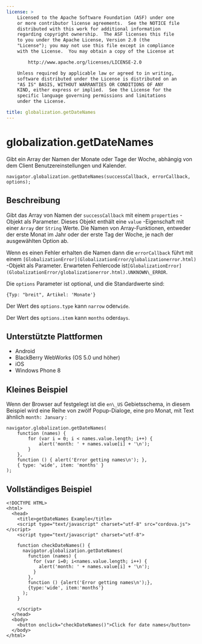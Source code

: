 ```yaml
---
license: >
    Licensed to the Apache Software Foundation (ASF) under one
    or more contributor license agreements.  See the NOTICE file
    distributed with this work for additional information
    regarding copyright ownership.  The ASF licenses this file
    to you under the Apache License, Version 2.0 (the
    "License"); you may not use this file except in compliance
    with the License.  You may obtain a copy of the License at

        http://www.apache.org/licenses/LICENSE-2.0

    Unless required by applicable law or agreed to in writing,
    software distributed under the License is distributed on an
    "AS IS" BASIS, WITHOUT WARRANTIES OR CONDITIONS OF ANY
    KIND, either express or implied.  See the License for the
    specific language governing permissions and limitations
    under the License.

title: globalization.getDateNames
---
```


# globalization.getDateNames

Gibt ein Array der Namen der Monate oder Tage der Woche, abhängig von dem Client Benutzereinstellungen und Kalender.

    navigator.globalization.getDateNames(successCallback, errorCallback, options);
    

## Beschreibung

Gibt das Array von Namen der `successCallback` mit einem `properties` -Objekt als Parameter. Dieses Objekt enthält eine `value` -Eigenschaft mit einer `Array` der `String` Werte. Die Namen von Array-Funktionen, entweder der erste Monat im Jahr oder der erste Tag der Woche, je nach der ausgewählten Option ab.

Wenn es einen Fehler erhalten die Namen dann die `errorCallback` führt mit einem `[GlobalizationError](GlobalizationError/globalizationerror.html)` -Objekt als Parameter. Erwarteten Fehlercode ist`[GlobalizationError](GlobalizationError/globalizationerror.html).UNKNOWN\_ERROR`.

Die `options` Parameter ist optional, und die Standardwerte sind:

    {Typ: "breit", Artikel: 'Monate'}
    

Der Wert des `options.type` kann `narrow` oder`wide`.

Der Wert des `options.item` kann `months` oder`days`.

## Unterstützte Plattformen

*   Android
*   BlackBerry WebWorks (OS 5.0 und höher)
*   iOS
*   Windows Phone 8

## Kleines Beispiel

Wenn der Browser auf festgelegt ist die `en\_US` Gebietsschema, in diesem Beispiel wird eine Reihe von zwölf Popup-Dialoge, eine pro Monat, mit Text ähnlich `month: January` :

    navigator.globalization.getDateNames(
        function (names) {
            for (var i = 0; i < names.value.length; i++) {
                alert('month: ' + names.value[i] + '\n');
            }
        },
        function () { alert('Error getting names\n'); },
        { type: 'wide', item: 'months' }
    );
    

## Vollständiges Beispiel

    <!DOCTYPE HTML>
    <html>
      <head>
        <title>getDateNames Example</title>
        <script type="text/javascript" charset="utf-8" src="cordova.js"></script>
        <script type="text/javascript" charset="utf-8">
    
        function checkDateNames() {
          navigator.globalization.getDateNames(
            function (names) {
              for (var i=0; i<names.value.length; i++) {
                alert('month: ' + names.value[i] + '\n');
              }
            },
            function () {alert('Error getting names\n');},
            {type:'wide', item:'months'}
          );
        }
    
        </script>
      </head>
      <body>
        <button onclick="checkDateNames()">Click for date names</button>
      </body>
    </html>